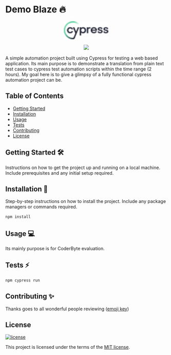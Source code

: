 # Demo Blaze 🔥

<p align="center">
  <a href="https://cypress.io">
    <img width="140" alt="Cypress Logo" src="./cypress/src/svgs/cypress.svg" />
    </a>
</p>

<p align="center">
   <a href="https://cloud.cypress.io/projects/nv36p8/runs">
    <img src="https://img.shields.io/endpoint?url=https://cloud.cypress.io/badge/detailed/nv36p8/develop&style=flat&logo=cypress" />
  </a>

A simple automation project built using Cypress for testing a web based application. Its main purpose is to demonstrate a translation from plain text test cases to cypress test automation scripts within the time range (2 hours). My goal here is to give a glimpsy of a fully functional cypress automation project can be.

## Table of Contents

- [Getting Started](#getting-started)
- [Installation](#installation)
- [Usage](#usage)
- [Tests](#tests)
- [Contributing](#contributing)
- [License](#license)

## Getting Started 🛠

Instructions on how to get the project up and running on a local machine. Include prerequisites and any initial setup required.

## Installation 🚀

Step-by-step instructions on how to install the project. Include any package managers or commands required.

```bash
npm install
```

## Usage 💻

Its mainly purpose is for CoderByte evaluation.

## Tests ⚡️

```bash
npm cypress run
```

## Contributing ✨

Thanks goes to all wonderful people reviewing ([emoji key](https://allcontributors.org/docs/en/emoji-key))

## License

[![license](https://img.shields.io/badge/license-MIT-green.svg)](https://github.com/cypress-io/cypress/blob/master/LICENSE)

This project is licensed under the terms of the [MIT license](/LICENSE).
